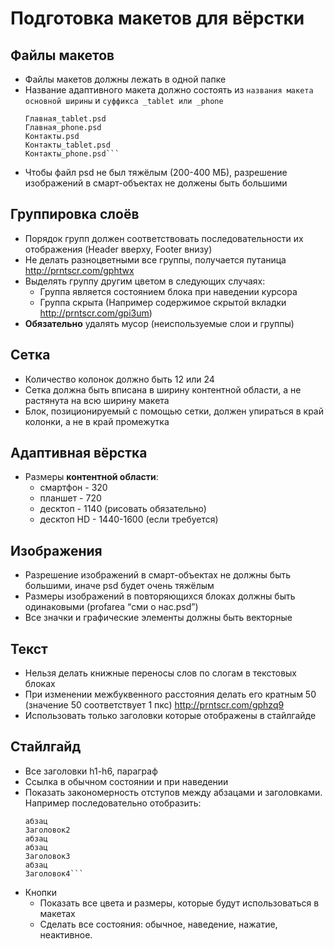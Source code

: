 # Подготовка макетов для вёрстки

## Файлы макетов
* Файлы макетов должны лежать в одной папке
* Название адаптивного макета должно состоять из `названия макета основной ширины` и `суффикса _tablet или _phone`
	```Главная.psd
	Главная_tablet.psd
	Главная_phone.psd
	Контакты.psd
	Контакты_tablet.psd
	Контакты_phone.psd```
* Чтобы файл psd не был тяжёлым (200-400 МБ), разрешение изображений в смарт-объектах не должены быть большими

## Группировка слоёв
* Порядок групп должен соответствовать последовательности их отображения (Header вверху, Footer внизу)
* Не делать разноцветными все группы, получается путаница 
	http://prntscr.com/gphtwx
* Выделять группу другим цветом в следующих случаях:
	* Группа является состоянием блока при наведении курсора
	* Группа скрыта (Например содержимое скрытой вкладки http://prntscr.com/gpi3um)
* **Обязательно** удалять мусор (неиспользуемые слои и группы)

## Сетка
* Количество колонок должно быть 12 или 24
* Сетка должна быть вписана в ширину контентной области, а не растянута на всю ширину макета
* Блок, позиционируемый с помощью сетки, должен упираться в край колонки, а не в край промежутка

## Адаптивная вёрстка
* Размеры **контентной области**:
	* смартфон - 320
	* планшет - 720
	* десктоп - 1140 (рисовать обязательно)
	* десктоп HD - 1440-1600 (если требуется)

## Изображения
* Разрешение изображений в смарт-объектах не должны быть большими, иначе psd будет очень тяжёлым
* Размеры изображений в повторяющихся блоках должны быть одинаковыми (profarea “сми о нас.psd”)
* Все значки и графические элементы должны быть векторные

## Текст
* Нельзя делать книжные переносы слов по слогам в текстовых блоках
* При изменении межбуквенного расстояния делать его кратным 50 (значение 50 соответствует 1 пкс)
		http://prntscr.com/gphzq9
* Использовать только заголовки которые отображены в стайлгайде

## Стайлгайд
* Все заголовки h1-h6, параграф
* Ссылка в обычном состоянии и при наведении
* Показать закономерность отступов между абзацами и заголовками.
	Например последовательно отобразить: 
	```Заголовок1
	абзац
	Заголовок2
	абзац
	абзац
	Заголовок3
	абзац
	Заголовок4```
* Кнопки 
	* Показать все цвета и размеры, которые будут использоваться в макетах
	* Сделать все состояния: обычное, наведение, нажатие, неактивное.
